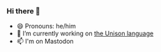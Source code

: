 ### Hi there 👋

- 😄 Pronouns: he/him
- 🔭 I’m currently working on [the Unison language](https://unison-lang.org)
- 📫 I'm on <a rhref="https://universeodon.com/@pchiusano">Mastodon</a>

<!-- 
<a rel="me" href="https://universeodon.com/@pchiusano">Mastodon</a>
--!>
